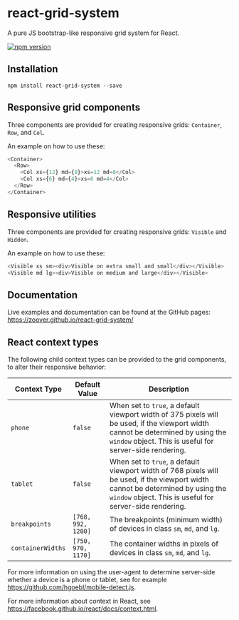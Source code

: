 # react-grid-system
A pure JS bootstrap-like responsive grid system for React.

[![npm version](https://badge.fury.io/js/react-grid-system.svg)](https://badge.fury.io/js/react-grid-system)

## Installation

```
npm install react-grid-system --save
```

## Responsive grid components

Three components are provided for creating responsive grids: `Container`, `Row`, and `Col`.

An example on how to use these:

```javascript
<Container>
  <Row>
    <Col xs={12} md={8}>xs=12 md=8</Col>
    <Col xs={6} md={4}>xs=6 md=4</Col>
  </Row>
</Container>
```

## Responsive utilities

Three components are provided for creating responsive grids: `Visible` and `Hidden`.

An example on how to use these:

```javascript
<Visible xs sm><div>Visible on extra small and small</div></Visible>
<Visible md lg><div>Visible on medium and large</div></Visible>
```

## Documentation

Live examples and documentation can be found at the GitHub pages: https://zoover.github.io/react-grid-system/

## React context types

The following child context types can be provided to the grid components, to alter their responsive behavior:

| Context Type      | Default Value      | Description |
| ----------------- | ------------------ | ------------------------------ |
| `phone`           | `false`            | When set to `true`, a default viewport width of 375 pixels will be used, if the viewport width cannot be determined by using the `window` object. This is useful for server-side rendering. |
| `tablet`          | `false`            | When set to `true`, a default viewport width of 768 pixels will be used, if the viewport width cannot be determined by using the `window` object. This is useful for server-side rendering. |
| `breakpoints`     | `[768, 992, 1200]` | The breakpoints (minimum width) of devices in class `sm`, `md`, and `lg`. |
| `containerWidths` | `[750, 970, 1170]` | The container widths in pixels of devices in class `sm`, `md`, and `lg`. |

For more information on using the user-agent to determine server-side whether a device is a phone or tablet, see for example https://github.com/hgoebl/mobile-detect.js.

For more information about context in React, see https://facebook.github.io/react/docs/context.html.
